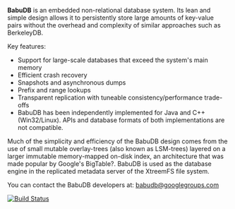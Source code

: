 **BabuDB** is an embedded non-relational database system. Its lean and simple design allows it to persistently store large amounts of key-value pairs without the overhead and complexity of similar approaches such as BerkeleyDB.

Key features:

 * Support for large-scale databases that exceed the system's main memory
 * Efficient crash recovery
 * Snapshots and asynchronous dumps
 * Prefix and range lookups
 * Transparent replication with tuneable consistency/performance trade-offs
 * BabuDB has been independently implemented for Java and C++ (Win32/Linux). APIs and database formats of both implementations are not compatible.

Much of the simplicity and efficiency of the BabuDB design comes from the use of small mutable overlay-trees (also known as LSM-trees) layered on a larger immutable memory-mapped on-disk index, an architecture that was made popular by Google's BigTable?.
BabuDB is used as the database engine in the replicated metadata server of the XtreemFS file system.

You can contact the BabuDB developers at: babudb@googlegroups.com

[![Build Status](https://travis-ci.org/xtreemfs/babudb.svg?branch=master)](https://travis-ci.org/xtreemfs/babudb)
